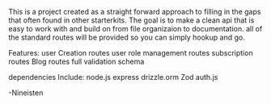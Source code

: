 This is a project created as a straight forward approach to filling in the gaps that often found
in other starterkits. The goal is to make a clean api that is easy to work with and build on from file organizaion
to documentation. all of the standard routes will be provided so you can simply hookup and go. 

Features:
user Creation routes
user role management routes
subscription routes
Blog routes
full validation schema 

dependencies Include: 
  node.js
  express
  drizzle.orm
  Zod
  auth.js




-Nineisten 
